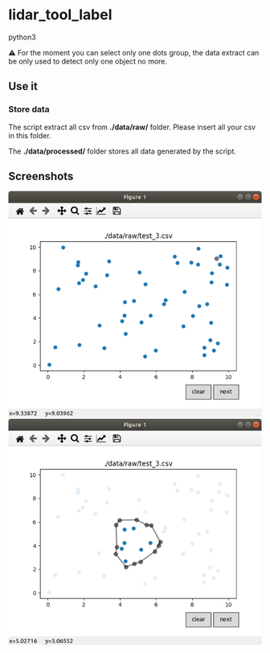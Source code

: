 # lidar_tool_label
python3

:warning:
For the moment you can select only one dots group, the data extract can be only used to detect only one object no more.

## Use it 

### Store data 
The script extract all csv from **./data/raw/** folder. 
Please insert all your csv in this folder. 

The **./data/processed/** folder stores all data generated by the script. 

## Screenshots

![screen empty](.img/screen_empty.png)
![screen selected](.img/screen_selected.png)